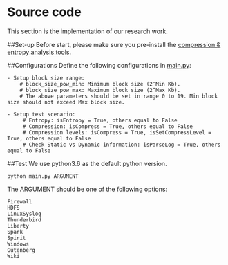 # Source code
This section is the implementation of our research work.

##Set-up
Before start, please make sure you pre-install the [compression & entropy analysis tools](../tools/README.md).

##Configurations
Define the following configurations in [main.py](main.py):
    
    - Setup block size range: 
        # block_size_pow_min: Minimum block size (2^Min Kb).  
        # block_size_pow_max: Maximum block size (2^Max Kb).
        # The above parameters should be set in range 0 to 19. Min block size should not exceed Max block size. 
        
    - Setup test scenario:
         # Entropy: isEntropy = True, others equal to False
         # Compression: isCompress = True, others equal to False
         # Compression levels: isCompress = True, isSetCompressLevel = True, others equal to False
         # Check Static vs Dynamic information: isParseLog = True, others equal to False

##Test
We use python3.6 as the default python version.

    python main.py ARGUMENT
   
 The ARGUMENT should be one of the following options:
 
    Firewall
    HDFS
    LinuxSyslog
    Thunderbird
    Liberty
    Spark
    Spirit
    Windows
    Gutenberg
    Wiki
    
